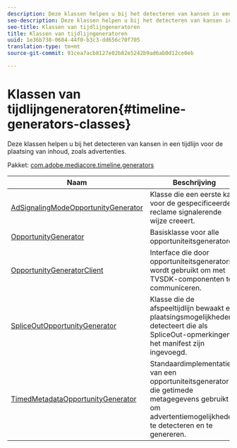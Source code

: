 ```yaml
---
description: Deze klassen helpen u bij het detecteren van kansen in een tijdlijn voor de plaatsing van inhoud, zoals advertenties.
seo-description: Deze klassen helpen u bij het detecteren van kansen in een tijdlijn voor de plaatsing van inhoud, zoals advertenties.
seo-title: Klassen van tijdlijngeneratoren
title: Klassen van tijdlijngeneratoren
uuid: 1e36b738-0684-44f0-b3c3-dd656c70f705
translation-type: tm+mt
source-git-commit: 91cea7acb8127e02b82e5242b9ad6ab0d12ce0eb

---
```



# Klassen van tijdlijngeneratoren{#timeline-generators-classes}

Deze klassen helpen u bij het detecteren van kansen in een tijdlijn voor de plaatsing van inhoud, zoals advertenties.

Pakket: [com.adobe.mediacore.timeline.generators](https://help.adobe.com/en_US/primetime/api/psdk/asdoc-dhls_1.4/com/adobe/mediacore/timeline/generators/package-detail.html)

| Naam | Beschrijving |
|---|---|
| [AdSignalingModeOpportunityGenerator](https://help.adobe.com/en_US/primetime/api/psdk/asdoc-dhls_1.4/com/adobe/mediacore/timeline/generators/AdSignalingModeOpportunityGenerator.html) | Klasse die een eerste kans voor de gespecificeerde reclame signalerende wijze creeert. |
| [OpportunityGenerator](https://help.adobe.com/en_US/primetime/api/psdk/asdoc-dhls_1.4/com/adobe/mediacore/timeline/generators/OpportunityGenerator.html) | Basisklasse voor alle opportuniteitsgeneratoren. |
| [OpportunityGeneratorClient](https://help.adobe.com/en_US/primetime/api/psdk/asdoc-dhls_1.4/com/adobe/mediacore/timeline/generators/OpportunityGeneratorClient.html) | Interface die door opportuniteitsgenerators wordt gebruikt om met TVSDK-componenten te communiceren. |
| [SpliceOutOpportunityGenerator](https://help.adobe.com/en_US/primetime/api/psdk/asdoc-dhls_1.4/com/adobe/mediacore/timeline/generators/SpliceOutOpportunityGenerator.html) | Klasse die de afspeeltijdlijn bewaakt en plaatsingsmogelijkheden detecteert die als SpliceOut-opmerkingen in het manifest zijn ingevoegd. |
| [TimedMetadataOpportunityGenerator](https://help.adobe.com/en_US/primetime/api/psdk/asdoc-dhls_1.4/com/adobe/mediacore/timeline/generators/TimedMetadataOpportunityGenerator.html) | Standaardimplementatie van een opportuniteitsgenerator die getimede metagegevens gebruikt om advertentiemogelijkheden te detecteren en te genereren. |